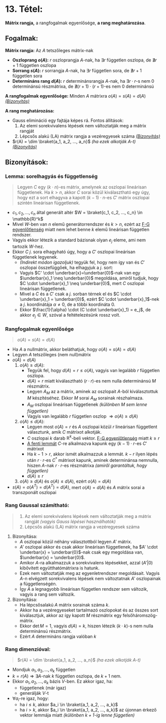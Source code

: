 # 13. Tétel:
**Mátrix rangja,** a rangfogalmak egyenlősége, **a rang meghatározása**.

## Fogalmak:
**Mátrix rangja:** 
Az $A$ tetszőleges mátrix-nak

- **Oszloprang $o(A)$:** $r$ oszloprangja $A$-nak, ha $\exists r$ független oszlopa, de $\nexists r+1$ független oszlopa
- **Sorrang $s(A)$:** $r$ sorrangja $A$-nak, ha $\exists r$ független sora, de $\nexists r+1$ független sora
- **Determináns rang $d(A)$:** $r$ determinánsrangja $A$-nak, ha $\exists r \cdot r$-s nem 0 determinánsú részmátrixa, de $\nexists (r+1) \cdot (r+1)$-es nem 0 determinánsú

**A rangfogalmak egyenlősége:** Minden $A$ mátrixra $o(A) = s(A) = d(A)$
[*(Bizonyítás)*](#rangfogalmak-egyenlősége)

**A rang meghatározása:** 

- Gauss elimináció egy fajtája képes rá. Fontos állítások:
    1. Az elemi sorekvivalens lépések nem változtatják meg a mátrix rangját
    2. Lépcsős alakú (LA) mátrix rangja a vezéregyesek száma
[*(Bizonyítás)*](#rang-gaussal-számítható)
- $r(A) = \dim \braket{a_1, a_2, ..., a_n}$ *(ha ezek alkotják $A$-t)*
[*(Bizonyítás)*](#rang-dimenzióval)

## Bizonyítások:
### Lemma: sorelhagyás és függetlenség
> Legyen $C$ egy $(k \cdot n)$-es mátrix, amelynek az oszlopai lineárisan függetlenek. Ha $k > n$, akkor $C$ sorai közül kiválasztható egy úgy, hogy ezt a sort elhagyva a kapott $(k-1) \cdot n$-es $C'$ mátrix oszlopai szintén lineárisan függetlenek.

- $c_1, c_2, ..., c_n$ által generált altér $W = \braket{c_1, c_2, ..., c_n} \in \mathbb{R}^k$
- Mivel $W$-ben van $n$ elemű generátorrendszer és $k > n$, ezért az [F-G egyenlőtlenség](6.md#f-g-egyenlőtlenség) miatt nem lehet benne $k$ elemű lineárisan független rendszer.
- Vagyis ekkor létezik a standard bázisnak olyan $e_j$ eleme, ami nem tartozik $W$-hez.
- Ekkor $C\ j$. sora elhagyható úgy, hogy a $C'$ oszlopai lineárisan függetlenek legyenek.
    - *(Indirekt módon igazoljuk)*  tegyük fel, hogy nem így van és $C'$ oszlopai összefüggőek, ha elhagyjuk a $j$. sort: 
    - Vagyis $C' \cdot \underbar{x}=\underbar{0}$-nak van egy $\underbar{x}_1 \neq \underbar{0}$ megoldása, amiről tudjuk, hogy $C \cdot \underbar{x}_1 \neq \underbar{0}$, mert $C$ oszlopai lineárisan függetlenek.
    - Mivel a $C$ és a $C'$ csak a $j$. sorban térnek el és $C \cdot \underbar{x}_1 = \underbar{0}$, ezért $C \cdot \underbar{x}_1$-nek a $j$. koordinátája $\alpha \neq 0$, de a többi koordináta 0. 
    - Ekkor $\frac{1}{\alpha} \cdot (C \cdot \underbar{x}_1) = e_j$, de akkor $e_j \in W$, szóval a feltételezésünk rossz volt.

### Rangfogalmak egyenlősége
> $o(A) = s(A) = d(A)$

- Ha $A$ a nullmátrix, akkor beláthatjuk, hogy $o(A) = s(A) = d(A)$
- Legyen $A$ tetszőleges (nem null)mátrix
- $o(A) = d(A)$
    1. $o(A) \geq d(A)$:
        - Tegyük fel, hogy $d(A) = r \leq o(A)$, vagyis van legalább $r$ független oszlopa.
        - $d(A) = r$ miatt kiválasztható $(r \cdot r)$-es nem nulla determinánsú $M$ részmátrix.
        - Legyen $A_M$ az a mátrix, aminek az oszlopait $A$-ból kiválasztottuk $M$ készítéséhez. Ekkor $M$ sorai $A_M$ sorainak részhalmaza.
        - $A_M$ oszlopai lineárisan függetlenek *(különben $M$ sem lenne független)*
        - Vagyis van legalább $r$ független oszlop $\Rightarrow o(A) \geq d(A)$
    2. $o(A) \leq d(A)$:
        - Legyen most $o(A) = r$ és $A$ oszlopai közül $r$ lineárisan függetlent választunk, amik $C$ mátrixot alkotják. 
        - $C$ oszlopai $k$ darab $\mathbb{R}^k$-beli vektor. [F-G egyenlőtlenség](6.md#f-g-egyenlőtlenség) miatt $k \geq r$
        - [A fenti lemmát](#lemma-sorelhagyás-és-függetlenség) $C$-re alkalmazva kapunk egy $(k-1) \cdot r$-es $C'$ mátrixot
        - Ha $k-1 > r$, akkor ismét alkalmazzuk a lemmát. $k-r$ ilyen lépés után $r \cdot r$-es $C^*$ mátrixot kapunk, aminek determinánsa nemnulla, hiszen $A$-nak $r \cdot r$-es részmátrixa *(amiről garantáltuk, hogy független)*
        - $d(A) \geq r$
    3. $o(A) \geq d(A)$ és $o(A) \leq d(A)$, ezért $o(A) = d(A)$
- $s(A) = o(A^T) = d(A^T) = d(A)$, mert $o(A) = d(A)$ és $A$ mátrix sorai a transzponált oszlopai

### Rang Gaussal számítható:
> 1. Az elemi sorekvivalens lépések nem változtatják meg a mátrix rangját *(vagyis Gauss lépései használhatók)*
> 2. Lépcsős alakú (LA) mátrix rangja a vezéregyesek száma

1. Bizonyítása:
    - $A$ oszlopai közül néhány választottból legyen $A'$ mátrix. 
    - $A'$ oszlopai akkor és csak akkor lineárisan függetlenek, ha $A' \cdot \underbar{x} = \underbar{0}$-nak csak egy megoldása van, $\underbar{x} = \underbar{0}$.
    - Amikor $A$-ra alkalmazzuk a sorekvivalens lépésekket, azzal $(A'|0)$ kibővített együtthatómátrixra is hatunk.
    - Ezek nem változtatják meg az egyenletrendszer megoldásait. Vagyis $A$-n elvégzett sorekvivalens lépések nem változtatnak $A'$ oszlopainak a függetlenségén.
    - Így $A$ a legnagyobb lineárisan független rendszer sem változik, vagyis a rang sem változik.
2. Bizonyítása:
    - Ha lépcsősalakú $A$ mátrix sorainak száma $k$.
    - Akkor ha a vezéregyeseket tartalmazó oszlopokat és az összes sort kiválasztjuk, akkor az így kapott $M$ részmátrix egy felsőháromszög-mátrix.
    - Ekkor $\det M = 1$, vagyis $d(A) = k$, hiszen létezik ($k \cdot k$)-s nem nulla determinánsú részmátrix.
    - Ezért $A$ determináns rangja valóban $k$

### Rang dimenzióval:
> $r(A) = \dim \braket{a_1, a_2, ..., a_n}$ *(ha ezek alkotják $A$-t)*

- Mondjuk $a_1, a_2, ..., a_k$ független
- $k = r(A) \Rightarrow \exists A$-nak $k$ független oszlopa, de $k+1$ nem.
- Ekkor $a_1, a_2, ..., a_k$ bázis $V$-ben. Ez akkor igaz, ha:
    - függetlenek (már igaz)
    - generálják $V$-t
- $\forall a_i$-re igaz, hogy:
    - ha $i \leq k$, akkor $a_i \in \braket{a_1, a_2, ..., a_k}$
    - ha $i > k$, akkor $a_i \in \braket{a_1, a_2, ..., a_k}$ az újonnan érkező vektor lemmája miatt *(különben $k+1$-ig lenne független)*
